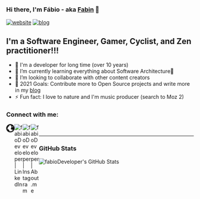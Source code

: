 ### Hi there, I'm Fábio - aka [Fabin][website] 👋

[![website](https://img.shields.io/website?label=fabioDeveloper.com&style=for-the-badge&url=https://fabiodeveloper.com)](https://www.fabiodeveloper.com/)
[![blog](https://img.shields.io/website?label=CriarProgramas.com&style=for-the-badge&url=http://criarprogramas.com)](http://criarprogramas.com/)

## I'm a Software Engineer, Gamer, Cyclist, and Zen practitioner!!!

- 🔭 I'm a developer for long time (over 10 years)
- 🌱 I’m currently learning everything about Software Architecture🤣
- 👯 I’m looking to collaborate with other content creators
- 🥅 2021 Goals: Contribute more to Open Source projects and write more in my [blog]
- ⚡ Fun fact: I love to nature and I'm music producer (search to Moz 2)

### Connect with me:

[<img align="left" alt="fabioDeveloper | fabioDeveloper" width="22px" src="https://raw.githubusercontent.com/iconic/open-iconic/master/svg/globe.svg" />][website]
[<img align="left" alt="fabioDeveloper | LinkedIn" width="22px" src="https://cdn.jsdelivr.net/npm/simple-icons@v3/icons/linkedin.svg" />][linkedin]
[<img align="left" alt="fabioDeveloper | Instagram" width="22px" src="https://cdn.jsdelivr.net/npm/simple-icons@v3/icons/instagram.svg" />][instagram]
[<img align="left" alt="fabioDeveloper | About.me" width="22px" src="https://icon-icons.com/icons2/2389/PNG/48/about_me_logo_icon_145530.png" />][about.me]

<br />

---

### GitHub Stats

  <img align="left" alt="fabioDeveloper's GitHub Stats" src="https://github-readme-stats.codestackr.vercel.app/api?username=fabioalmeida100&show_icons=true&hide_border=true" />

</details>

[website]: http://fabiodeveloper.com/
[blog]: http://criarprogramas.com
[instagram]: https://instagram.com/mrfabiogeek
[linkedin]: https://www.linkedin.com/in/fabio-almeida100
[about.me]: https://about.me/fabioalmeida.dsn
